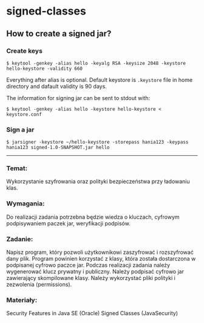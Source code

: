# signed-classes

## How to create a signed jar?

### Create keys
```
$ keytool -genkey -alias hello -keyalg RSA -keysize 2048 -keystore hello-keystore -validity 660
```

Everything after alias is optional. Default keystore is `.keystore` file in home directory and dafault validity is 90 days.

The information for signing jar can be sent to stdout with:
```
$ keytool -genkey -alias hello -keystore hello-keystore < keystore.conf
```

### Sign a jar
```
$ jarsigner -keystore ~/hello-keystore -storepass hania123 -keypass hania123 signed-1.0-SNAPSHOT.jar hello 
```

--------------


### Temat: 
Wykorzystanie szyfrowania oraz polityki bezpieczeństwa przy ładowaniu klas. 

### Wymagania: 
Do realizacji zadania potrzebna będzie wiedza o kluczach, cyfrowym podpisywaniem paczek jar, weryfikacji podpisów. 

### Zadanie: 
Napisz program, który pozwoli użytkownikowi zaszyfrować i rozszyfrować dany plik. Program powinien korzystać z klasy, która została dostarczona w podpisanej cyfrowo paczce jar. Podczas realizacji zadania należy wygenerować klucz prywatny i publiczny. Należy podpisać cyfrowo jar zawierający skompilowane klasy. Należy wykorzystać pliki polityki i zezwolenia (permissions). 

### Materiały: 
Security Features in Java SE (Oracle) 
Signed Classes (JavaSecurity)